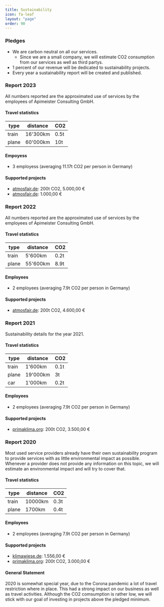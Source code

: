 ```yaml
---
title: Sustainability
icon: fa-leaf
layout: "page"
order: 90
---
```


### Pledges

* We are carbon neutral on all our services.
  * Since we are a small company, we will estimate CO2 consumption from our services as well as third partys.
* 1 percent of our revenue will be dedicated to sustainability projects.
* Every year a sustainability report will be created and published.

### Report 2023

All numbers reported are the approximated use of services by the employees of Apimeister Consulting GmbH.

#### Travel statistics

| type  | distance | CO2  |
|-------|----------|------|
| train | 16'300km  | 0.5t |
| plane |  60'000km  | 10t |

#### Empoyess

* 3 employess (averaging 11.17t CO2 per person in Germany)

#### Supported projects

- [atmosfair.de](https://www.atmosfair.de/): 200t CO2, 5.000,00 €
- [atmosfair.de](https://www.atmosfair.de/): 1.000,00 €

### Report 2022

All numbers reported are the approximated use of services by the employees of Apimeister Consulting GmbH.

#### Travel statistics

| type  | distance | CO2  |
|-------|----------|------|
| train | 5'600km  | 0.2t |
| plane |  55'600km  | 8.9t |

#### Employees

* 2 employees (averaging 7.9t CO2 per person in Germany)

#### Supported projects

- [atmosfair.de](https://www.atmosfair.de/): 200t CO2, 4.600,00 €

### Report 2021

Sustainability details for the year 2021.

#### Travel statistics

| type  | distance | CO2  |
|-------|----------|------|
| train | 1'600km  | 0.1t |
| plane |  19'000km  | 3t |
| car   |   1'000km  | 0.2t |

#### Employees

* 2 employees (averaging 7.9t CO2 per person in Germany)

#### Supported projects

- [primaklima.org](https://www.primaklima.org/): 200t CO2, 3.500,00 €


### Report 2020

Most used service providers already have their own sustainability program to provide services with as little environmental impact as possible. Whenever a provider does not provide any information on this topic, we will estimate an environmental impact and will try to cover that.

#### Travel statistics

| type  | distance | CO2  |
|-------|----------|------|
| train | 10000km  | 0.3t |
| plane |  1700km  | 0.4t |

#### Employees

* 2 employees (averaging 7.9t CO2 per person in Germany)

#### Supported projects

- [klimawiese.de](https://www.klimawiese.de/): 1.556,00 €
- [primaklima.org](https://www.primaklima.org/): 200t CO2, 3.000,00 €

#### General Statement

2020 is somewhat special year, due to the Corona pandemic a lot of travel restriction where in place. This had a strong impact on our business as well as travel activities. Although the CO2 comsumption is rather low, we will stick with our goal of investing in projects above the pledged minimum.